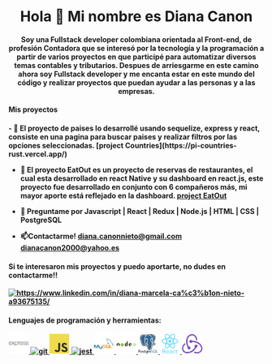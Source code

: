 <h1 align="center">Hola 👋 Mi nombre es Diana Canon</h1>

<h4 align="center">Soy una Fullstack developer colombiana orientada al Front-end, de profesión Contadora que se interesó por la tecnología y la programación a partir de varios proyectos en que participé para automatizar diversos temas contables y tributarios. Despues de arriesgarme en este camino ahora soy Fullstack developer y me encanta estar en este mundo del código y realizar proyectos que puedan ayudar a las personas y a las empresas. </h4>

<h4>Mis proyectos<h4/>

 <span>
 - 🔭 El proyecto de paises lo desarrollé usando sequelize, express y react, consiste en una pagina para buscar paises y realizar filtros por las opciones seleccionadas. [project Countries](https://pi-countries-rust.vercel.app/)

- 👯 El proyecto EatOut es un proyecto de reservas de restaurantes, el cual esta desarrollado en react Native y su dashboard en react.js, este proyecto fue desarrollado en conjunto con 6 compañeros más, mi mayor aporte está reflejado en la dashboard. [project EatOut](https://eatout-lac.vercel.app/)
  
  <span/>

- 💬 Preguntame por  **Javascript | React | Redux | Node.js | HTML | CSS | PostgreSQL**

- 📫Contactarme!
  **diana.canonnieto@gmail.com
  dianacanon2000@yahoo.es**

<h4 align="left">Si te interesaron mis proyectos y puedo aportarte, no dudes en contactarme!!</h4>
<p align="left">
<a href="https://www.linkedin.com/in/diana-marcela-ca%C3%B1on-nieto-a93675135/" target="blank"><img align="center" src="https://raw.githubusercontent.com/rahuldkjain/github-profile-readme-generator/master/src/images/icons/Social/linked-in-alt.svg" alt="https://www.linkedin.com/in/diana-marcela-ca%c3%b1on-nieto-a93675135/" height="30" width="40" /></a>
</p>

<h4 align="left">Lenguajes de programación y herramientas:</h4>
<p align="left"> <a href="https://expressjs.com" target="_blank" rel="noreferrer"> <img src="https://raw.githubusercontent.com/devicons/devicon/master/icons/express/express-original-wordmark.svg" alt="express" width="40" height="40"/> </a> <a href="https://git-scm.com/" target="_blank" rel="noreferrer"> <img src="https://www.vectorlogo.zone/logos/git-scm/git-scm-icon.svg" alt="git" width="40" height="40"/> </a> <a href="https://developer.mozilla.org/en-US/docs/Web/JavaScript" target="_blank" rel="noreferrer"> <img src="https://raw.githubusercontent.com/devicons/devicon/master/icons/javascript/javascript-original.svg" alt="javascript" width="40" height="40"/> </a> <a href="https://jestjs.io" target="_blank" rel="noreferrer"> <img src="https://www.vectorlogo.zone/logos/jestjsio/jestjsio-icon.svg" alt="jest" width="40" height="40"/> </a> <a href="https://www.mysql.com/" target="_blank" rel="noreferrer"> <img src="https://raw.githubusercontent.com/devicons/devicon/master/icons/mysql/mysql-original-wordmark.svg" alt="mysql" width="40" height="40"/> </a> <a href="https://nodejs.org" target="_blank" rel="noreferrer"> <img src="https://raw.githubusercontent.com/devicons/devicon/master/icons/nodejs/nodejs-original-wordmark.svg" alt="nodejs" width="40" height="40"/> </a> <a href="https://www.postgresql.org" target="_blank" rel="noreferrer"> <img src="https://raw.githubusercontent.com/devicons/devicon/master/icons/postgresql/postgresql-original-wordmark.svg" alt="postgresql" width="40" height="40"/> </a> <a href="https://reactjs.org/" target="_blank" rel="noreferrer"> <img src="https://raw.githubusercontent.com/devicons/devicon/master/icons/react/react-original-wordmark.svg" alt="react" width="40" height="40"/> </a> <a href="https://redux.js.org" target="_blank" rel="noreferrer"> <img src="https://raw.githubusercontent.com/devicons/devicon/master/icons/redux/redux-original.svg" alt="redux" width="40" height="40"/> </a> </p>
